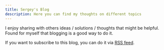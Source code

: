 ```yaml
---
title: Sergey's Blog
description: Here you can find my thoughts on different topics
---
```


I enjoy sharing with others ideas / solutions / thoughts that might be helpful. Found for myself that blogging is a good way to do it.

If you want to subscribe to this blog, you can do it via [RSS feed](index.xml).
